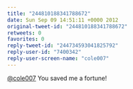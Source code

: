 ```yaml
---
title: "244810188341788672"
date: Sun Sep 09 14:51:11 +0000 2012
original-tweet-id: "244810188341788672"
retweets: 0
favorites: 0
reply-tweet-id: "244734593041825792"
reply-user-id: "7400342"
reply-user-screen-name: "cole007"
---
```

<a href="https://twitter.com/cole007">@cole007</a> You saved me a fortune!
